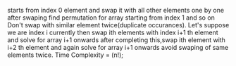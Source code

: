 ​starts from index 0 element and swap it with all other elements one by one after swaping find permutation for array starting from index 1 and so on
Don't swap with similar element twice(duplicate occurances).
Let's suppose we are index i currently then swap ith elements  with index i+1 th element and solve for array i+1 onwards after completing this,swap ith element  with i+2 th element  and again solve for array i+1 onwards avoid swaping of same elements twice.
Time Complexity = (n!);
